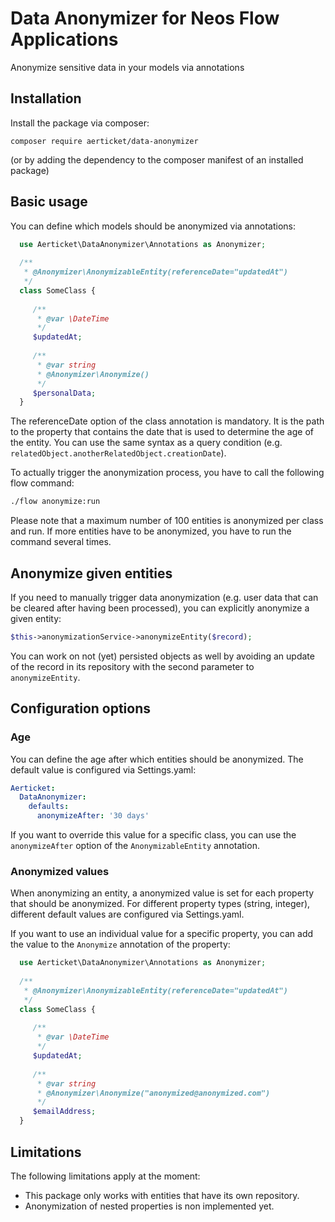 # Data Anonymizer for Neos Flow Applications

Anonymize sensitive data in your models via annotations

## Installation

Install the package via composer:
```
composer require aerticket/data-anonymizer
```
(or by adding the dependency to the composer manifest of an installed package)

## Basic usage

You can define which models should be anonymized via annotations:

```php
  use Aerticket\DataAnonymizer\Annotations as Anonymizer;
  
  /**
   * @Anonymizer\AnonymizableEntity(referenceDate="updatedAt")
   */
  class SomeClass {
     
     /**
      * @var \DateTime
      */
     $updatedAt;
     
     /**
      * @var string
      * @Anonymizer\Anonymize()
      */
     $personalData;
  }
```

The referenceDate option of the class annotation is mandatory. It is the path to the property that contains the date that
is used to determine the age of the entity. You can use the same syntax as a query condition (e.g.
`relatedObject.anotherRelatedObject.creationDate`).

To actually trigger the anonymization process, you have to call the following flow command:

```bash
./flow anonymize:run 
```

Please note that a maximum number of 100 entities is anonymized per class and run. If more entities have to be
anonymized, you have to run the command several times.

## Anonymize given entities
If you need to manually trigger data anonymization (e.g. user data that can be cleared after having been processed), you can explicitly anonymize a given entity:
```php
$this->anonymizationService->anonymizeEntity($record);
```
You can work on not (yet) persisted objects as well by avoiding an update of the record in its repository with the second parameter to `anonymizeEntity`.

## Configuration options

### Age

You can define the age after which entities should be anonymized. The default value is configured via Settings.yaml:

```yaml
Aerticket:
  DataAnonymizer:
    defaults:
      anonymizeAfter: '30 days'
```

If you want to override this value for a specific class, you can use the `anonymizeAfter` option of the `AnonymizableEntity`
annotation.

### Anonymized values

When anonymizing an entity, a anonymized value is set for each property that should be anonymized. For different 
property types (string, integer), different default values are configured via Settings.yaml.

If you want to use an individual value for a specific property, you can add the value to the `Anonymize` annotation
of the property:

```php
  use Aerticket\DataAnonymizer\Annotations as Anonymizer;
  
  /**
   * @Anonymizer\AnonymizableEntity(referenceDate="updatedAt")
   */
  class SomeClass {
     
     /**
      * @var \DateTime
      */
     $updatedAt;
     
     /**
      * @var string
      * @Anonymizer\Anonymize("anonymized@anonymized.com")
      */
     $emailAddress;
  }
``` 

## Limitations

The following limitations apply at the moment:

- This package only works with entities that have its own repository.
- Anonymization of nested properties is non implemented yet.
